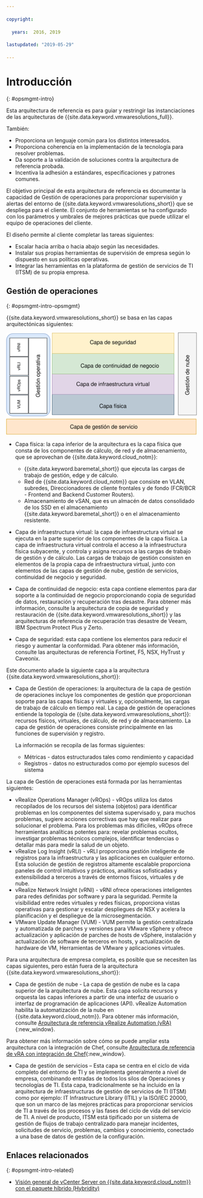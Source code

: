 ```yaml
---

copyright:

  years:  2016, 2019

lastupdated: "2019-05-29"

---
```


# Introducción
{: #opsmgmt-intro}

Esta arquitectura de referencia es para guiar y restringir las instanciaciones de las arquitecturas de {{site.data.keyword.vmwaresolutions_full}}.

También:
* Proporciona un lenguaje común para los distintos interesados.
* Proporciona coherencia en la implementación de la tecnología para resolver problemas.
* Da soporte a la validación de soluciones contra la arquitectura de referencia probada.
* Incentiva la adhesión a estándares, especificaciones y patrones comunes.

El objetivo principal de esta arquitectura de referencia es documentar la capacidad de Gestión de operaciones para proporcionar supervisión y alertas del entorno de {{site.data.keyword.vmwaresolutions_short}} que se despliega para el cliente. El conjunto de herramientas se ha configurado con los parámetros y umbrales de mejores prácticas que puede utilizar el equipo de operaciones del cliente.

El diseño permite al cliente completar las tareas siguientes:
* Escalar hacia arriba o hacia abajo según las necesidades.
* Instalar sus propias herramientas de supervisión de empresa según lo dispuesto en sus políticas operativas.
* Integrar las herramientas en la plataforma de gestión de servicios de TI (ITSM) de su propia empresa.

## Gestión de operaciones
{: #opsmgmt-intro-opsmgmt}

{{site.data.keyword.vmwaresolutions_short}} se basa en las capas arquitectónicas siguientes:

![Diagrama de arquitectura](../../images/opsmgmt-architecture.svg "Diagrama de arquitectura")

* Capa física: la capa inferior de la arquitectura es la capa física que consta de los componentes de cálculo, de red y de almacenamiento, que se aprovechan de {{site.data.keyword.cloud_notm}}:
  * {{site.data.keyword.baremetal_short}} que ejecuta las cargas de trabajo de gestión, edge y de cálculo.
  * Red de {{site.data.keyword.cloud_notm}} que consiste en VLAN, subredes, Direccionadores de cliente frontales y de fondo (FCR/BCR - Frontend and Backend Customer Routers). 
  * Almacenamiento de vSAN, que es un almacén de datos consolidado de los SSD en el almacenamiento {{site.data.keyword.baremetal_short}} o en el almacenamiento resistente. 

* Capa de infraestructura virtual: la capa de infraestructura virtual se ejecuta en la parte superior de los componentes de la capa física. La capa de infraestructura virtual controla el acceso a la infraestructura física subyacente, y controla y asigna recursos a las cargas de trabajo de gestión y de cálculo. Las cargas de trabajo de gestión consisten en elementos de la propia capa de infraestructura virtual, junto con elementos de las capas de gestión de nube, gestión de servicios, continuidad de negocio y seguridad.

* Capa de continuidad de negocio: esta capa contiene elementos para dar soporte a la continuidad de negocio proporcionando copia de seguridad de datos, restauración y recuperación tras desastre. Para obtener más información, consulte la arquitectura de copia de seguridad y restauración de {{site.data.keyword.vmwaresolutions_short}} y las arquitecturas de referencia de recuperación tras desastre de Veeam, IBM Spectrum Protect Plus y Zerto. 

* Capa de seguridad: esta capa contiene los elementos para reducir el riesgo y aumentar la conformidad. Para obtener más información, consulte las arquitecturas de referencia Fortinet, F5, NSX, HyTrust y Caveonix.

Este documento añade la siguiente capa a la arquitectura {{site.data.keyword.vmwaresolutions_short}}:

* Capa de Gestión de operaciones: la arquitectura de la capa de gestión de operaciones incluye los componentes de gestión que proporcionan soporte para las capas físicas y virtuales y, opcionalmente, las cargas de trabajo de cálculo en tiempo real. La capa de gestión de operaciones entiende la topología de {{site.data.keyword.vmwaresolutions_short}}: recursos físicos, virtuales, de cálculo, de red y de almacenamiento. La capa de gestión de operaciones consiste principalmente en las funciones de supervisión y registro. 

  La información se recopila de las formas siguientes:
    * Métricas - datos estructurados tales como rendimiento y capacidad
    * Registros - datos no estructurados como por ejemplo sucesos del sistema

La capa de Gestión de operaciones está formada por las herramientas siguientes:

* vRealize Operations Manager (vROps) - vROps utiliza los datos recopilados de los recursos del sistema (objetos) para identificar problemas en los componentes del sistema supervisado y, para muchos problemas, sugiere acciones correctivas que hay que realizar para solucionar el problema. Para los problemas más difíciles, vROps ofrece herramientas analíticas potentes para: revelar problemas ocultos, investigar problemas técnicos complejos, identificar tendencias o detallar más para medir la salud de un objeto.
* vRealize Log Insight (vRLI) - vRLI proporciona gestión inteligente de registros para la infraestructura y las aplicaciones en cualquier entorno. Esta solución de gestión de registros altamente escalable proporciona paneles de control intuitivos y prácticos, analíticas sofisticadas y extensibilidad a terceros a través de entornos físicos, virtuales y de nube.
* vRealize Network Insight (vRNI) - vRNI ofrece operaciones inteligentes para redes definidas por software y para la seguridad. Permite la visibilidad entre redes virtuales y redes físicas, proporciona vistas operativas para gestionar y escalar despliegues de NSX y acelera la planificación y el despliegue de la microsegmentación.
* VMware Update Manager (VUM) - VUM permite la gestión centralizada y automatizada de parches y versiones para VMware vSphere y ofrece actualización y aplicación de parches de hosts de vSphere, instalación y actualización de software de terceros en hosts, y actualización de hardware de VM, Herramientas de VMware y aplicaciones virtuales.

Para una arquitectura de empresa completa, es posible que se necesiten las capas siguientes, pero están fuera de la arquitectura {{site.data.keyword.vmwaresolutions_short}}: 

* Capa de gestión de nube - La capa de gestión de nube es la capa superior de la arquitectura de nube. Esta capa solicita recursos y orquesta las capas inferiores a partir de una interfaz de usuario o interfaz de programación de aplicaciones (API). vRealize Automation habilita la automatización de la nube en {{site.data.keyword.cloud_notm}}. Para obtener más información, consulte [Arquitectura de referencia vRealize Automation (vRA)](https://www.ibm.com/cloud/garage/files/IBM_Cloud_for_VMware_Solutions_VRA_Architecture_v1.pdf){:new_window}.

Para obtener más información sobre cómo se puede ampliar esta arquitectura con la integración de Chef, consulte [Arquitectura de referencia de vRA con integración de Chef](https://www.ibm.com/cloud/garage/files/IBM_Cloud_for_VMware_Solutions_VRA_Chef_Integration_Architecture.pdf){:new_window}.

* Capa de gestión de servicios – Esta capa se centra en el ciclo de vida completo del entorno de TI y se implementa generalmente a nivel de empresa, combinando entradas de todos los silos de Operaciones y tecnologías de TI. Esta capa, tradicionalmente se ha incluido en la arquitectura de infraestructuras de gestión de servicios de TI (ITSM) como por ejemplo: IT Infrastructure Library (ITIL) y la ISO/IEC 20000, que son un marco de las mejores prácticas para proporcionar servicios de TI a través de los procesos y las fases del ciclo de vida del servicio de TI. A nivel de producto, ITSM está tipificado por un sistema de gestión de flujos de trabajo centralizado para manejar incidentes, solicitudes de servicio, problemas, cambios y conocimiento, conectado a una base de datos de gestión de la configuración.

## Enlaces relacionados
{: #opsmgmt-intro-related}

* [Visión general de vCenter Server on {{site.data.keyword.cloud_notm}} con el paquete híbrido (Hybridity)](/docs/services/vmwaresolutions/archiref/vcs?topic=vmware-solutions-vcs-hybridity-intro)

